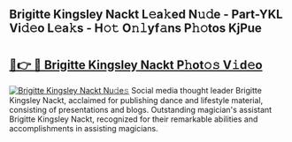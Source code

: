 ## Brigitte Kingsley Nackt L𝚎a𝚔ed N𝚞𝚍e - Part-YKL Vi𝚍𝚎o L𝚎a𝚔s - H𝚘𝚝 O𝚗𝚕yf𝚊ns P𝚑𝚘tos KjPue

# <h2><a href="http://kfajs11.oniu.top/?m=Brigitte+Kingsley+Nackt">🔗👉 🔴 Brigitte Kingsley Nackt P𝚑ot𝚘𝚜 V𝚒d𝚎o</a></h2>

[![Brigitte Kingsley Nackt Nu𝚍e𝚜](https://i.imgur.com/0qMVB7G.gif)](http://kfajs11.oniu.top/?m=Brigitte+Kingsley+Nackt)
Social media thought leader Brigitte Kingsley Nackt, acclaimed for publishing dance and lifestyle material, consisting of presentations and blogs. Outstanding magician's assistant Brigitte Kingsley Nackt, recognized for their remarkable abilities and accomplishments in assisting magicians.  
